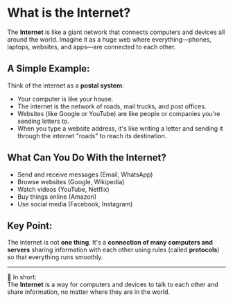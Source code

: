 # What is the Internet?

The **Internet** is like a giant network that connects computers and devices all around the world. Imagine it as a huge web where everything—phones, laptops, websites, and apps—are connected to each other.

## A Simple Example:

Think of the internet as a **postal system**:
- Your computer is like your house.
- The internet is the network of roads, mail trucks, and post offices.
- Websites (like Google or YouTube) are like people or companies you're sending letters to.
- When you type a website address, it's like writing a letter and sending it through the internet "roads" to reach its destination.

## What Can You Do With the Internet?

- Send and receive messages (Email, WhatsApp)
- Browse websites (Google, Wikipedia)
- Watch videos (YouTube, Netflix)
- Buy things online (Amazon)
- Use social media (Facebook, Instagram)

## Key Point:

The internet is not **one thing**. It's a **connection of many computers and servers** sharing information with each other using rules (called **protocols**) so that everything runs smoothly.

---

🧠 In short:  
The **Internet** is a way for computers and devices to talk to each other and share information, no matter where they are in the world.

